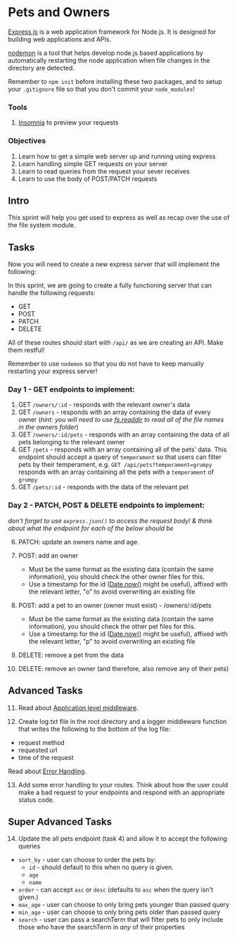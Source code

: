 # Pets and Owners

[Express.js](http://expressjs.com/) is a web application framework for Node.js. It is designed for building web applications and APIs.

[nodemon](https://www.npmjs.com/package/nodemon) is a tool that helps develop node.js based applications by automatically restarting the node application when file changes in the directory are detected.

Remember to `npm init` before installing these two packages, and to setup your `.gitignore` file so that you don't commit your `node_modules`!

### Tools

1. [Insomnia](https://insomnia.rest/download/) to preview your requests

### Objectives

1. Learn how to get a simple web server up and running using express
2. Learn handling simple GET requests on your server
3. Learn to read queries from the request your sever receives
4. Learn to use the body of POST/PATCH requests

## Intro

This sprint will help you get used to express as well as recap over the use of the file system module.

## Tasks

Now you will need to create a new express server that will implement the following:

In this sprint, we are going to create a fully functioning server that can handle the following requests:

- GET
- POST
- PATCH
- DELETE

All of these routes should start with `/api/` as we are creating an API. Make them restful!

Remember to use `nodemon` so that you do not have to keep manually restarting your express server!

### Day 1 - GET endpoints to implement:

1. GET `/owners/:id` - responds with the relevant owner's data
2. GET `/owners` - responds with an array containing the data of every owner (_hint: you will need to use [fs.readdir](https://www.geeksforgeeks.org/node-js-fs-readdir-method/) to read all of the file names in the owners folder_)
3. GET `/owners/:id/pets` - responds with an array containing the data of all pets belonging to the relevant owner
4. GET `/pets` - responds with an array containing all of the pets' data. This endpoint should accept a query of `temperament` so that users can filter pets by their temperament, e.g. `GET /api/pets?temperament=grumpy` responds with an array containing all the pets with a `temperament` of `grumpy`
5. GET `/pets/:id` - responds with the data of the relevant pet

### Day 2 - PATCH, POST & DELETE endpoints to implement:

_don't forget to use `express.json()` to access the request body! & think about what the endpoint for each of the below should be_

6. PATCH: update an owners name and age.

7. POST: add an owner

   - Must be the same format as the existing data (contain the same information), you should check the other owner files for this.
   - Use a timestamp for the id ([Date.now()](https://developer.mozilla.org/en-US/docs/Web/JavaScript/Reference/Global_Objects/Date/now) might be useful), affixed with the relevant letter, "o" to avoid overwriting an existing file

8. POST: add a pet to an owner (owner must exist) - /owners/:id/pets

   - Must be the same format as the existing data (contain the same information), you should check the other pet files for this.
   - Use a timestamp for the id ([Date.now()](https://developer.mozilla.org/en-US/docs/Web/JavaScript/Reference/Global_Objects/Date/now) might be useful), affixed with the relevant letter, "p" to avoid overwriting an existing file

9. DELETE: remove a pet from the data

10. DELETE: remove an owner (and therefore, also remove any of their pets)

## Advanced Tasks

11. Read about [Application level middleware](http://expressjs.com/en/guide/using-middleware.html#middleware.application).

12. Create log.txt file in the root directory and a logger middleware function that writes the following to the bottom of the log file:

- request method
- requested url
- time of the request

Read about [Error Handling](http://expressjs.com/en/guide/error-handling.html).

13. Add some error handling to your routes. Think about how the user could make a bad request to your endpoints and respond with an appropriate status code.

## Super Advanced Tasks

14. Update the all pets endpoint (task 4) and allow it to accept the following queries

- `sort_by` - user can choose to order the pets by:
  - `id` - should default to this when no query is given.
  - `age`
  - `name`
- `order` - can accept `asc` or `desc` (defaults to `asc` when the query isn't given.)
- `max_age` - user can choose to only bring pets younger than passed query
- `min_age` - user can choose to only bring pets older than passed query
- `search` - user can pass a searchTerm that will filter pets to only include those who have the searchTerm in _any_ of their properties
